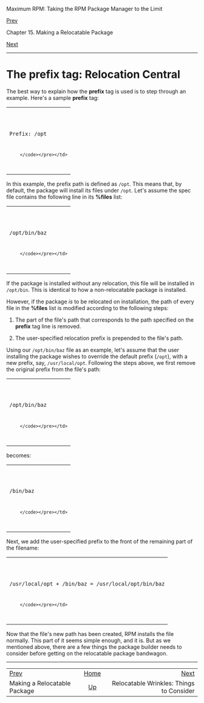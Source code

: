<div class="NAVHEADER">

Maximum RPM: Taking the RPM Package Manager to the Limit

</div>

[Prev](ch-rpm-reloc.html)

Chapter 15. Making a Relocatable Package

[Next](s1-rpm-reloc-wrinkles.html)

-----

<div class="sect1">

# <span id="s1-rpm-reloc-prefix-tag">The **prefix** tag: Relocation Central</span>

The best way to explain how the **prefix** tag is used is to step
through an example. Here's a sample **prefix** tag:

<table>
<colgroup>
<col style="width: 100%" />
</colgroup>
<tbody>
<tr class="odd">
<td><pre class="screen"><code>Prefix: /opt

        </code></pre></td>
</tr>
</tbody>
</table>

In this example, the prefix path is defined as `/opt`. This means that,
by default, the package will install its files under `/opt`. Let's
assume the spec file contains the following line in its **%files** list:

<table>
<colgroup>
<col style="width: 100%" />
</colgroup>
<tbody>
<tr class="odd">
<td><pre class="screen"><code>/opt/bin/baz

        </code></pre></td>
</tr>
</tbody>
</table>

If the package is installed without any relocation, this file will be
installed in `/opt/bin`. This is identical to how a non-relocatable
package is installed.

However, if the package *is* to be relocated on installation, the path
of every file in the **%files** list is modified according to the
following steps:

1.  The part of the file's path that corresponds to the path specified
    on the **prefix** tag line is removed.

2.  The user-specified relocation prefix is prepended to the file's
    path.

Using our `/opt/bin/baz` file as an example, let's assume that the user
installing the package wishes to override the default prefix (`/opt`),
with a new prefix, say, `/usr/local/opt`. Following the steps above, we
first remove the original prefix from the file's path:

<table>
<colgroup>
<col style="width: 100%" />
</colgroup>
<tbody>
<tr class="odd">
<td><pre class="screen"><code>/opt/bin/baz

        </code></pre></td>
</tr>
</tbody>
</table>

becomes:

<table>
<colgroup>
<col style="width: 100%" />
</colgroup>
<tbody>
<tr class="odd">
<td><pre class="screen"><code>/bin/baz

        </code></pre></td>
</tr>
</tbody>
</table>

Next, we add the user-specified prefix to the front of the remaining
part of the filename:

<table>
<colgroup>
<col style="width: 100%" />
</colgroup>
<tbody>
<tr class="odd">
<td><pre class="screen"><code>/usr/local/opt + /bin/baz = /usr/local/opt/bin/baz

        </code></pre></td>
</tr>
</tbody>
</table>

Now that the file's new path has been created, RPM installs the file
normally. This part of it seems simple enough, and it is. But as we
mentioned above, there are a few things the package builder needs to
consider before getting on the relocatable package bandwagon.

</div>

<div class="NAVFOOTER">

-----

|                              |                         |                                          |
| :--------------------------- | :---------------------: | ---------------------------------------: |
| [Prev](ch-rpm-reloc.html)    |   [Home](index.html)    |       [Next](s1-rpm-reloc-wrinkles.html) |
| Making a Relocatable Package | [Up](ch-rpm-reloc.html) | Relocatable Wrinkles: Things to Consider |

</div>

